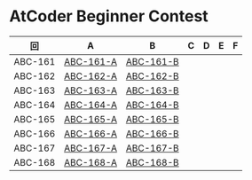 # AtCoder Beginner Contest

| 回 | A | B | C | D | E | F |
|:---:|:---:|:---:|:---:|:---:|:---:|:---:|
| ABC-161 | [ABC-161-A](ABC-161-A.py) | [ABC-161-B](ABC-161-B.py) |  |  |  |  |
| ABC-162 | [ABC-162-A](ABC-162-A.py) | [ABC-162-B](ABC-162-B.py) |  |  |  |  |
| ABC-163 | [ABC-163-A](ABC-163-A.py) | [ABC-163-B](ABC-163-B.py) |  |  |  |  |
| ABC-164 | [ABC-164-A](ABC-164-A.py) | [ABC-164-B](ABC-164-B.py) |  |  |  |  |
| ABC-165 | [ABC-165-A](ABC-165-A.py) | [ABC-165-B](ABC-165-B.py) |  |  |  |  |
| ABC-166 | [ABC-166-A](ABC-166-A.py) | [ABC-166-B](ABC-166-B.py) |  |  |  |  |
| ABC-167 | [ABC-167-A](ABC-167-A.py) | [ABC-167-B](ABC-167-B.py) |  |  |  |  |
| ABC-168 | [ABC-168-A](ABC-168-A.py) | [ABC-168-B](ABC-168-B.py) |  |  |  |  |
